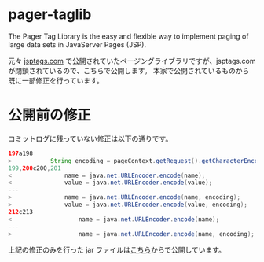 pager-taglib
============

The Pager Tag Library is the easy and flexible way to implement paging of large data sets in JavaServer Pages (JSP).


元々 [jsptags.com](https://www.jsptags.com/ "jsptags.com") で公開されていたページングライブラリですが、jsptags.com が閉鎖されているので、こちらで公開します。
本家で公開されているものから既に一部修正を行っています。





# 公開前の修正

コミットログに残っていない修正は以下の通りです。

```java
197a198
> 			String encoding = pageContext.getRequest().getCharacterEncoding();
199,200c200,201
< 				name = java.net.URLEncoder.encode(name);
< 				value = java.net.URLEncoder.encode(value);
---
> 				name = java.net.URLEncoder.encode(name, encoding);
> 				value = java.net.URLEncoder.encode(value, encoding);
212c213
< 					name = java.net.URLEncoder.encode(name);
---
> 					name = java.net.URLEncoder.encode(name, encoding);
```

上記の修正のみを行った jar ファイルは[こちら](https://s3-ap-northeast-1.amazonaws.com/public.noworks.net/java/pager-taglib.tar.gz "pager-taglib")からで公開しています。
